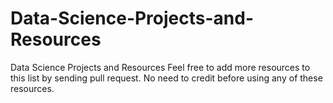 # Data-Science-Projects-and-Resources
Data Science Projects and Resources
Feel free to add more resources to this list by sending pull request. No need to credit before using any of these resources.
